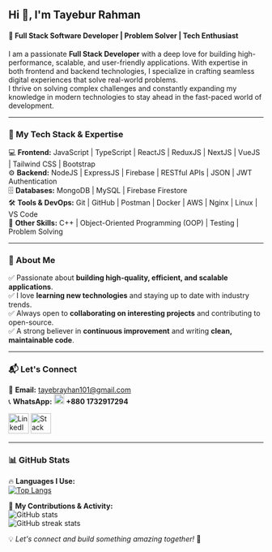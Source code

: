 ## **Hi 👋, I'm Tayebur Rahman**  
#### 🚀 **Full Stack Software Developer | Problem Solver | Tech Enthusiast**  

I am a passionate **Full Stack Developer** with a deep love for building high-performance, scalable, and user-friendly applications. With expertise in both frontend and backend technologies, I specialize in crafting seamless digital experiences that solve real-world problems.  
I thrive on solving complex challenges and constantly expanding my knowledge in modern technologies to stay ahead in the fast-paced world of development.  

---
### **🔧 My Tech Stack & Expertise**  
💻 **Frontend:** JavaScript | TypeScript | ReactJS | ReduxJS | NextJS | VueJS | Tailwind CSS | Bootstrap  
⚙️ **Backend:** NodeJS | ExpressJS | Firebase | RESTful APIs | JSON | JWT Authentication  
🗄️ **Databases:** MongoDB | MySQL | Firebase Firestore  
🛠️ **Tools & DevOps:** Git | GitHub | Postman | Docker | AWS | Nginx | Linux | VS Code  
🚀 **Other Skills:** C++ | Object-Oriented Programming (OOP) | Testing | Problem Solving  

---
### **🌟 About Me**  
✅ Passionate about **building high-quality, efficient, and scalable applications**.  
✅ I love **learning new technologies** and staying up to date with industry trends.  
✅ Always open to **collaborating on interesting projects** and contributing to open-source.  
✅ A strong believer in **continuous improvement** and writing **clean, maintainable code**.  

---
### **📬 Let's Connect**  
📩 **Email:** tayebrayhan101@gmail.com  
📞 **WhatsApp:** [<img src="https://img.shields.io/badge/WhatsApp-25D366?style=for-the-badge&logo=whatsapp&logoColor=white" alt="WhatsApp" height="20">](https://wa.me/8801732917294) **+880 1732917294**  

[<img src='https://cdn.jsdelivr.net/npm/simple-icons@3.0.1/icons/linkedin.svg' alt='LinkedIn' height='40'>](https://www.linkedin.com/in/tayebur-rahman-95025b1b8)  [<img src='https://cdn.jsdelivr.net/npm/simple-icons@3.0.1/icons/stackoverflow.svg' alt='Stack Overflow' height='40'>](https://stackoverflow.com/users/17533112/tayebrayhan)  

---
### **📊 GitHub Stats**  
🔥 **Languages I Use:**  
[![Top Langs](https://github-readme-stats.vercel.app/api/top-langs/?username=TayeburRahman&layout=compact)](https://github.com/anuraghazra/github-readme-stats)  

🚀 **My Contributions & Activity:**  
![GitHub stats](https://github-readme-stats.vercel.app/api?username=TayeburRahman&show_icons=true)  
![GitHub streak stats](https://github-readme-streak-stats.herokuapp.com/?user=TayeburRahman)  

💡 *Let's connect and build something amazing together!* 🚀  
